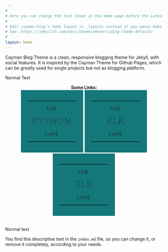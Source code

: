 ```yaml
---
#
# Here you can change the text shown in the Home page before the Latest Posts section.
#
# Edit cayman-blog's home layout in _layouts instead if you wanna make some changes
# See: https://jekyllrb.com/docs/themes/#overriding-theme-defaults
#
layout: home
---
```


Cayman Blog Theme is a clean, responsive blogging theme for Jekyll, with social features. It is inspired by the Cayman Theme for Github Pages, which can be greatly used for single projects but not as blogging platform.

Normal Text

<p align="center">
  <b>Some Links:</b><br>
  <a href="about"><img src="assets/images/python.png"></a>  
  <a href="contact"><img src="assets/images/elk.png"></a> 
  <a href="index"><img src="assets/images/security.png"></a>
  <br><br>
</p>

Normal text

You find this descriptive text in the `index.md` file, so you can change it, or remove it completely, according to your needs.
